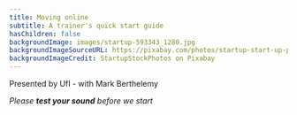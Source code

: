 ```yaml
---
title: Moving online
subtitle: A trainer's quick start guide
hasChildren: false
backgroundImage: images/startup-593343_1280.jpg
backgroundImageSourceURL: https://pixabay.com/photos/startup-start-up-people-593343/
backgroundImageCredit: StartupStockPhotos on Pixabay
---
```


Presented by UfI - with Mark Berthelemy

*Please **test your sound** before we start*